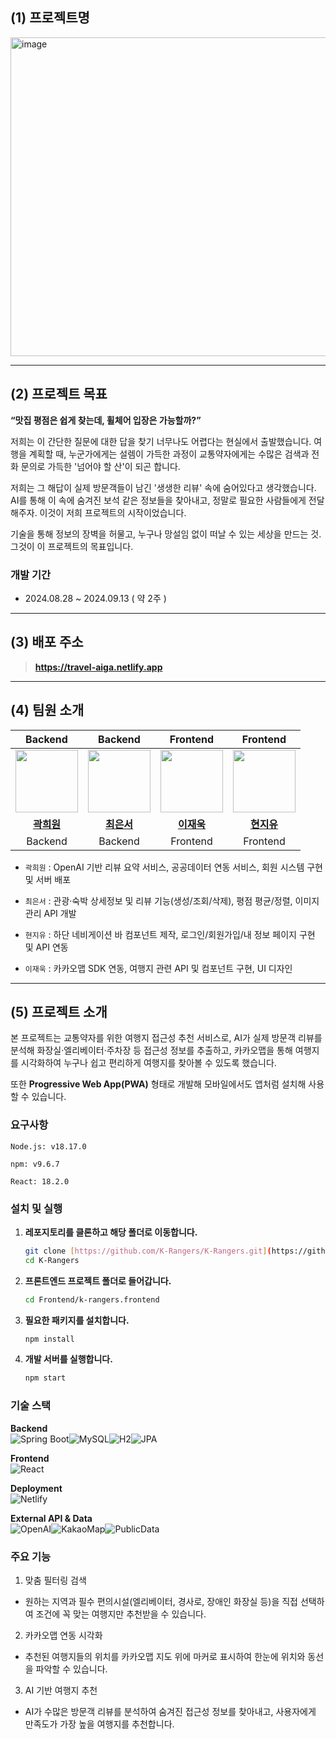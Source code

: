 ## (1) 프로젝트명
<img width="900" height="510" alt="image" src="https://github.com/user-attachments/assets/c1eb6a66-7c75-4430-8950-030f6afedf7f" />

---
## (2) 프로젝트 목표

**“맛집 평점은 쉽게 찾는데, 휠체어 입장은 가능할까?”**

저희는 이 간단한 질문에 대한 답을 찾기 너무나도 어렵다는 현실에서 출발했습니다. 여행을 계획할 때, 누군가에게는 설렘이 가득한 과정이 교통약자에게는 수많은 검색과 전화 문의로 가득한 '넘어야 할 산'이 되곤 합니다.

저희는 그 해답이 실제 방문객들이 남긴 '생생한 리뷰' 속에 숨어있다고 생각했습니다. AI를 통해 이 속에 숨겨진 보석 같은 정보들을 찾아내고, 정말로 필요한 사람들에게 전달해주자. 이것이 저희 프로젝트의 시작이었습니다.

기술을 통해 정보의 장벽을 허물고, 누구나 망설임 없이 떠날 수 있는 세상을 만드는 것. 그것이 이 프로젝트의 목표입니다.

### 개발 기간 

- 2024.08.28 ~ 2024.09.13 ( 약 2주 )

--- 

## (3) 배포 주소

> **https://travel-aiga.netlify.app**

---

## (4) 팀원 소개

| Backend | Backend | Frontend | Frontend |
|:-------:|:-------:|:--------:|:--------:|
| <img src="https://avatars.githubusercontent.com/u/132471478?s=100&v=4" width="100px;" alt=""/> | <img src="https://avatars.githubusercontent.com/u/180482872?v=4" width="100px;" alt=""/> | <img src="https://avatars.githubusercontent.com/u/157056310?v=4" width="100px;" alt=""/> | <img src="https://avatars.githubusercontent.com/u/155972130?s=100&v=4" width="100px;" alt=""/> |
| [**곽희원**](https://github.com/kiw0n) | [**최은서**](https://github.com/eunseo16) | [**이재욱**](https://github.com/Ukja2) | [**현지유**](https://github.com/101nov) |
| Backend | Backend | Frontend | Frontend |

- `곽희원` : OpenAI 기반 리뷰 요약 서비스, 공공데이터 연동 서비스, 회원 시스템 구현 및 서버 배포

- `최은서` : 관광·숙박 상세정보 및 리뷰 기능(생성/조회/삭제), 평점 평균/정렬, 이미지 관리 API 개발

- `현지유` : 하단 네비게이션 바 컴포넌트 제작, 로그인/회원가입/내 정보 페이지 구현 및 API 연동

- `이재욱` : 카카오맵 SDK 연동, 여행지 관련 API 및 컴포넌트 구현, UI 디자인

---

## (5) 프로젝트 소개

본 프로젝트는 교통약자를 위한 여행지 접근성 추천 서비스로, AI가 실제 방문객 리뷰를 분석해 화장실·엘리베이터·주차장 등 접근성 정보를 추출하고, 카카오맵을 통해 여행지를 시각화하여 누구나 쉽고 편리하게 여행지를 찾아볼 수 있도록 했습니다. 

또한 **Progressive Web App(PWA)** 형태로 개발해 모바일에서도 앱처럼 설치해 사용할 수 있습니다.

### 요구사항

```
Node.js: v18.17.0

npm: v9.6.7

React: 18.2.0
```

### 설치 및 실행

1.  **레포지토리를 클론하고 해당 폴더로 이동합니다.**

    ```bash
    git clone [https://github.com/K-Rangers/K-Rangers.git](https://github.com/K-Rangers/K-Rangers.git)
    cd K-Rangers
    ```

2.  **프론트엔드 프로젝트 폴더로 들어갑니다.**

    ```bash
    cd Frontend/k-rangers.frontend
    ```

3.  **필요한 패키지를 설치합니다.**
    
    ```bash
    npm install 
    ```

4.  **개발 서버를 실행합니다.**

    ```bash
    npm start
    ```

### 기술 스택  

**Backend**  
![Spring Boot](https://img.shields.io/badge/SpringBoot-6DB33F?style=for-the-badge&logo=springboot&logoColor=white)![MySQL](https://img.shields.io/badge/MySQL-4479A1?style=for-the-badge&logo=mysql&logoColor=white)![H2](https://img.shields.io/badge/H2-000000?style=for-the-badge&logo=h2&logoColor=white)![JPA](https://img.shields.io/badge/JPA-59666C?style=for-the-badge&logo=hibernate&logoColor=white)  

**Frontend**  
![React](https://img.shields.io/badge/React-61DAFB?style=for-the-badge&logo=react&logoColor=black)  

**Deployment**  
![Netlify](https://img.shields.io/badge/Netlify-00C7B7?style=for-the-badge&logo=netlify&logoColor=white)  

**External API & Data**  
![OpenAI](https://img.shields.io/badge/OpenAI-412991?style=for-the-badge&logo=openai&logoColor=white)![KakaoMap](https://img.shields.io/badge/KakaoMap-FFCD00?style=for-the-badge&logo=kakao&logoColor=black)![PublicData](https://img.shields.io/badge/공공데이터포털-00A0E2?style=for-the-badge&logo=data&logoColor=white)  


### 주요 기능
1. 맞춤 필터링 검색

- 원하는 지역과 필수 편의시설(엘리베이터, 경사로, 장애인 화장실 등)을 직접 선택하여 조건에 꼭 맞는 여행지만 추천받을 수 있습니다.

2. 카카오맵 연동 시각화
- 추천된 여행지들의 위치를 카카오맵 지도 위에 마커로 표시하여 한눈에 위치와 동선을 파악할 수 있습니다.

3. AI 기반 여행지 추천
- AI가 수많은 방문객 리뷰를 분석하여 숨겨진 접근성 정보를 찾아내고, 사용자에게 만족도가 가장 높을 여행지를 추천합니다.
